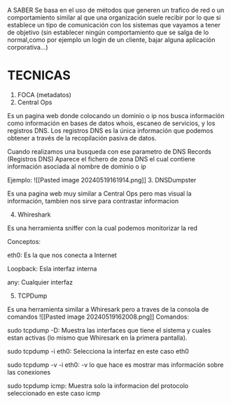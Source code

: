 A SABER
Se basa en el uso de métodos que generen un trafico de red o un comportamiento similar al que una organización suele recibir por lo que si establece un tipo de comunicación con los sistemas que vayamos a tener de objetivo (sin establecer ningún comportamiento que se salga de lo normal,como por ejemplo un login de un cliente, bajar alguna aplicación corporativa…)

# **TECNICAS**

1. FOCA (metadatos)
2. Central Ops

Es un pagina web donde colocando un dominio o ip nos busca información como información en bases de datos whois, escaneo de servicios, y los registros DNS. Los registros DNS es la única información que podemos obtener a través de la recopilación pasiva de datos.

Cuando realizamos una busqueda con ese parametro de DNS Records (Registros DNS) Aparece el fichero de zona DNS el cual contiene información asociada al nombre de dominio o ip

Ejemplo:
![[Pasted image 20240519161914.png]]
3. DNSDumpster

Es una pagina web muy similar a Central Ops pero mas visual la información, tambien nos sirve para contrastar informacion

4. Whireshark

Es una herramienta sniffer con la cual podemos monitorizar la red

Conceptos:

eth0: Es la que nos conecta a Internet

Loopback: Esla interfaz interna

any: Cualquier interfaz

5. TCPDump

Es una herramienta similar a Whiresark pero a traves de la consola de comandos
![[Pasted image 20240519162008.png]]
Comandos:

sudo tcpdump -D: Muestra las interfaces que tiene el sistema y cuales estan activas (lo mismo que Whiresark en la primera pantalla).

sudo tcpdump -i eth0: Selecciona la interfaz en este caso eth0

sudo tcpdump -v -i eth0: -v lo que hace es mostrar mas información sobre las conexiones

sudo tcpdump icmp: Muestra solo la informacion del protocolo seleccionado en este caso icmp